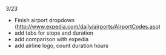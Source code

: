 3/23
- Finish airport dropdown (http://www.expedia.com/daily/airports/AirportCodes.asp)
- add tabs for stops and duration
- add comparison with expedia
- add airline logo, count duration hours
